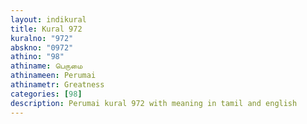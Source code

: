 ```yaml
---
layout: indikural
title: Kural 972
kuralno: "972"
abskno: "0972"
athino: "98"
athiname: பெருமை
athinameen: Perumai
athinametr: Greatness
categories: [98]
description: Perumai kural 972 with meaning in tamil and english 
---
```



